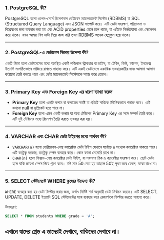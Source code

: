 
### 1. **PostgreSQL কী?**

PostgreSQL হলো ওপেন-সোর্স রিলেশনাল ডেটাবেস ম্যানেজমেন্ট সিস্টেম (RDBMS) যা SQL (Structured Query Language) এবং JSON সাপোর্ট করে। এটি ডেটা সংরক্ষণ, পরিচালনা ও বিশ্লেষণের জন্য ব্যবহার করা হয় এবং ACID properties মেনে চলে থাকে, যা এটিকে নির্ভরযোগ্য এবং স্কেলেবল করে থাকে। যখন আমরা বিগ ডাটা নিয়ে কাজ করি তখন RDBMS অনেক হেল্পফুল হয়ে থাকে।

---

### 2. **PostgreSQL-এ ডেটাবেস স্কিমার উদ্দেশ্য কী?**

একটি স্কিমা হলো ডেটাবেসের মধ্যে অবস্থিত একটি লজিকাল স্ট্রাকচার বা ডাইস, যা টেবিল, ভিউ, ফাংশন, ইনডেক্স ইত্যাদি সংগঠিতভাবে সাজিয়ে রাখতে সাহায্য করে। এটি একই ডেটাবেসে একাধিক ব্যবহারকারীর জন্য আলাদা আলাদা কাঠামো তৈরি করতে পারে এবং ডেটা ম্যানেজমেন্ট সিস্টেমকে সহজ করে তোলে।

---

### 3. **Primary Key এবং Foreign Key এর ধারণা ব্যাখ্যা করুন**

* **Primary Key** হলো একটি কলাম বা কলামের সমষ্টি যা প্রতিটি সারিকে ইউনিকভাবে শনাক্ত করে। এটি কখনো null বা ডুপ্লিকেট হতে পারে না।
* **Foreign Key** হলো এমন একটি কলাম যা অন্য টেবিলের Primary Key এর সঙ্গে সম্পর্ক তৈরি করে। এটি দুই টেবিলের মধ্যে রিলেশন তৈরি করতে ব্যবহার করা হয়।

---

### 4. **VARCHAR এবং CHAR ডেটা টাইপের মধ্যে পার্থক্য কী?**

* `VARCHAR(n)` হলো ভেরিয়েবল-লেন্থ ক্যারেক্টার ডেটা টাইপ যেখানে সর্বোচ্চ `n` সংখ্যক ক্যারেক্টার থাকতে পারে। এটি যতটুকু দরকার, ততটুকু স্পেস ব্যবহার করে। কোন ফাকা মেমোরি রাখে না।
* `CHAR(n)` হলো ফিক্সড-লেন্থ ক্যারেক্টার ডেটা টাইপ, যা সবসময় ঠিক `n` ক্যারেক্টার সংরক্ষণ করে। ছোট ডেটা হলে বাকি জায়গা স্পেস দিয়ে পূরণ করে। যদি মান 50 দেয়া হয় তাহলে 50ই পুরণ করে ফেলে, ফাকা রাখে না।

---

### 5. **SELECT স্টেটমেন্টে WHERE ক্লজের উদ্দেশ্য কী?**

`WHERE` ব্যবহার করা হয় ডেটা ফিল্টার করার জন্য, অর্থাৎ নির্দিষ্ট শর্ত অনুযায়ী ডেটা নির্বাচন করতে। এটি SELECT, UPDATE, DELETE ইত্যাদি SQL স্টেটমেন্টের সঙ্গে ব্যবহার করে রেজাল্টকে ফিল্টার করতে সাহায্য করে।

উদাহরণ:

```sql
SELECT * FROM students WHERE grade = 'A';
```
এখানে যাদের গ্রেড এ তাদেরই দেখাবে, বাকিদের দেখাবে না।
---

